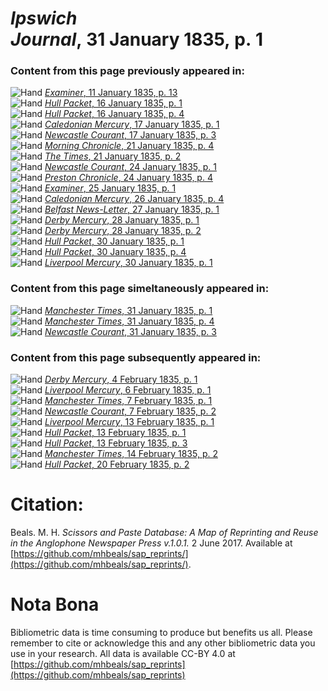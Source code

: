 # *Ipswich Journal*, 31 January 1835, p. 1  
  
### Content from this page previously appeared in:  
![Hand](http://scissorsandpaste.net/wp-content/uploads/2017/06/smallhandpointer.png) [*Examiner*, 11 January 1835, p. 13](https://mhbeals.github.io/sap_html/Examiner/Examiner-11-January-1835-p-13)  
![Hand](http://scissorsandpaste.net/wp-content/uploads/2017/06/smallhandpointer.png) [*Hull Packet*, 16 January 1835, p. 1](https://mhbeals.github.io/sap_html/Hull-Packet/Hull-Packet-16-January-1835-p-1)  
![Hand](http://scissorsandpaste.net/wp-content/uploads/2017/06/smallhandpointer.png) [*Hull Packet*, 16 January 1835, p. 4](https://mhbeals.github.io/sap_html/Hull-Packet/Hull-Packet-16-January-1835-p-4)  
![Hand](http://scissorsandpaste.net/wp-content/uploads/2017/06/smallhandpointer.png) [*Caledonian Mercury*, 17 January 1835, p. 1](https://mhbeals.github.io/sap_html/Caledonian-Mercury/Caledonian-Mercury-17-January-1835-p-1)  
![Hand](http://scissorsandpaste.net/wp-content/uploads/2017/06/smallhandpointer.png) [*Newcastle Courant*, 17 January 1835, p. 3](https://mhbeals.github.io/sap_html/Newcastle-Courant/Newcastle-Courant-17-January-1835-p-3)  
![Hand](http://scissorsandpaste.net/wp-content/uploads/2017/06/smallhandpointer.png) [*Morning Chronicle*, 21 January 1835, p. 4](https://mhbeals.github.io/sap_html/Morning-Chronicle/Morning-Chronicle-21-January-1835-p-4)  
![Hand](http://scissorsandpaste.net/wp-content/uploads/2017/06/smallhandpointer.png) [*The Times*, 21 January 1835, p. 2](https://mhbeals.github.io/sap_html/The-Times/The-Times-21-January-1835-p-2)  
![Hand](http://scissorsandpaste.net/wp-content/uploads/2017/06/smallhandpointer.png) [*Newcastle Courant*, 24 January 1835, p. 1](https://mhbeals.github.io/sap_html/Newcastle-Courant/Newcastle-Courant-24-January-1835-p-1)  
![Hand](http://scissorsandpaste.net/wp-content/uploads/2017/06/smallhandpointer.png) [*Preston Chronicle*, 24 January 1835, p. 4](https://mhbeals.github.io/sap_html/Preston-Chronicle/Preston-Chronicle-24-January-1835-p-4)  
![Hand](http://scissorsandpaste.net/wp-content/uploads/2017/06/smallhandpointer.png) [*Examiner*, 25 January 1835, p. 1](https://mhbeals.github.io/sap_html/Examiner/Examiner-25-January-1835-p-1)  
![Hand](http://scissorsandpaste.net/wp-content/uploads/2017/06/smallhandpointer.png) [*Caledonian Mercury*, 26 January 1835, p. 4](https://mhbeals.github.io/sap_html/Caledonian-Mercury/Caledonian-Mercury-26-January-1835-p-4)  
![Hand](http://scissorsandpaste.net/wp-content/uploads/2017/06/smallhandpointer.png) [*Belfast News-Letter*, 27 January 1835, p. 1](https://mhbeals.github.io/sap_html/Belfast-News-Letter/Belfast-News-Letter-27-January-1835-p-1)  
![Hand](http://scissorsandpaste.net/wp-content/uploads/2017/06/smallhandpointer.png) [*Derby Mercury*, 28 January 1835, p. 1](https://mhbeals.github.io/sap_html/Derby-Mercury/Derby-Mercury-28-January-1835-p-1)  
![Hand](http://scissorsandpaste.net/wp-content/uploads/2017/06/smallhandpointer.png) [*Derby Mercury*, 28 January 1835, p. 2](https://mhbeals.github.io/sap_html/Derby-Mercury/Derby-Mercury-28-January-1835-p-2)  
![Hand](http://scissorsandpaste.net/wp-content/uploads/2017/06/smallhandpointer.png) [*Hull Packet*, 30 January 1835, p. 1](https://mhbeals.github.io/sap_html/Hull-Packet/Hull-Packet-30-January-1835-p-1)  
![Hand](http://scissorsandpaste.net/wp-content/uploads/2017/06/smallhandpointer.png) [*Hull Packet*, 30 January 1835, p. 4](https://mhbeals.github.io/sap_html/Hull-Packet/Hull-Packet-30-January-1835-p-4)  
![Hand](http://scissorsandpaste.net/wp-content/uploads/2017/06/smallhandpointer.png) [*Liverpool Mercury*, 30 January 1835, p. 1](https://mhbeals.github.io/sap_html/Liverpool-Mercury/Liverpool-Mercury-30-January-1835-p-1)  
  
### Content from this page simeltaneously appeared in:  
![Hand](http://scissorsandpaste.net/wp-content/uploads/2017/06/smallhandpointer.png) [*Manchester Times*, 31 January 1835, p. 1](https://mhbeals.github.io/sap_html/Manchester-Times/Manchester-Times-31-January-1835-p-1)  
![Hand](http://scissorsandpaste.net/wp-content/uploads/2017/06/smallhandpointer.png) [*Manchester Times*, 31 January 1835, p. 4](https://mhbeals.github.io/sap_html/Manchester-Times/Manchester-Times-31-January-1835-p-4)  
![Hand](http://scissorsandpaste.net/wp-content/uploads/2017/06/smallhandpointer.png) [*Newcastle Courant*, 31 January 1835, p. 3](https://mhbeals.github.io/sap_html/Newcastle-Courant/Newcastle-Courant-31-January-1835-p-3)  
  
### Content from this page subsequently appeared in:  
![Hand](http://scissorsandpaste.net/wp-content/uploads/2017/06/smallhandpointer.png) [*Derby Mercury*, 4 February 1835, p. 1](https://mhbeals.github.io/sap_html/Derby-Mercury/Derby-Mercury-4-February-1835-p-1)  
![Hand](http://scissorsandpaste.net/wp-content/uploads/2017/06/smallhandpointer.png) [*Liverpool Mercury*, 6 February 1835, p. 1](https://mhbeals.github.io/sap_html/Liverpool-Mercury/Liverpool-Mercury-6-February-1835-p-1)  
![Hand](http://scissorsandpaste.net/wp-content/uploads/2017/06/smallhandpointer.png) [*Manchester Times*, 7 February 1835, p. 1](https://mhbeals.github.io/sap_html/Manchester-Times/Manchester-Times-7-February-1835-p-1)  
![Hand](http://scissorsandpaste.net/wp-content/uploads/2017/06/smallhandpointer.png) [*Newcastle Courant*, 7 February 1835, p. 2](https://mhbeals.github.io/sap_html/Newcastle-Courant/Newcastle-Courant-7-February-1835-p-2)  
![Hand](http://scissorsandpaste.net/wp-content/uploads/2017/06/smallhandpointer.png) [*Liverpool Mercury*, 13 February 1835, p. 1](https://mhbeals.github.io/sap_html/Liverpool-Mercury/Liverpool-Mercury-13-February-1835-p-1)  
![Hand](http://scissorsandpaste.net/wp-content/uploads/2017/06/smallhandpointer.png) [*Hull Packet*, 13 February 1835, p. 1](https://mhbeals.github.io/sap_html/Hull-Packet/Hull-Packet-13-February-1835-p-1)  
![Hand](http://scissorsandpaste.net/wp-content/uploads/2017/06/smallhandpointer.png) [*Hull Packet*, 13 February 1835, p. 3](https://mhbeals.github.io/sap_html/Hull-Packet/Hull-Packet-13-February-1835-p-3)  
![Hand](http://scissorsandpaste.net/wp-content/uploads/2017/06/smallhandpointer.png) [*Manchester Times*, 14 February 1835, p. 2](https://mhbeals.github.io/sap_html/Manchester-Times/Manchester-Times-14-February-1835-p-2)  
![Hand](http://scissorsandpaste.net/wp-content/uploads/2017/06/smallhandpointer.png) [*Hull Packet*, 20 February 1835, p. 2](https://mhbeals.github.io/sap_html/Hull-Packet/Hull-Packet-20-February-1835-p-2)  


# Citation: 

Beals. M. H. *Scissors and Paste Database: A Map of Reprinting and Reuse in the Anglophone Newspaper Press v.1.0.1.* 2 June 2017. Available at [https://github.com/mhbeals/sap_reprints/](https://github.com/mhbeals/sap_reprints/). 

# Nota Bona

Bibliometric data is time consuming to produce but benefits us all. Please remember to cite or acknowledge this and any other bibliometric data you use in your research. All data is available CC-BY 4.0 at [https://github.com/mhbeals/sap_reprints](https://github.com/mhbeals/sap_reprints)